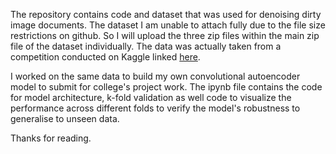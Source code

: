 The repository contains code and dataset that was used for denoising dirty image documents. The dataset I am unable to attach fully due to the file size restrictions on github. So I will upload the three zip files within the main zip file of the dataset individually.
The data was actually taken from a competition conducted on Kaggle linked [here](https://www.kaggle.com/competitions/denoising-dirty-documents/data).

I worked on the same data to build my own convolutional autoencoder model to submit for college's project work. 
The ipynb file contains the code for model architecture, k-fold validation as well code to visualize the performance across different folds to verify the model's robustness to generalise to unseen data. 


Thanks for reading.
